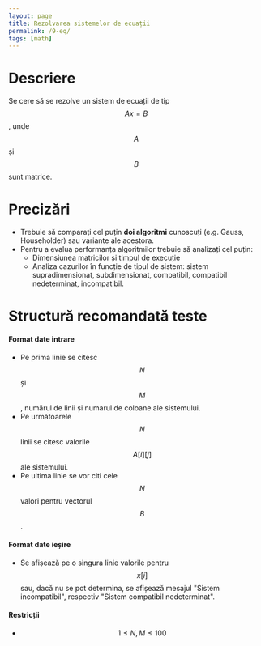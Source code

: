 ```yaml
---
layout: page
title: Rezolvarea sistemelor de ecuații
permalink: /9-eq/
tags: [math]
---
```


# Descriere

Se cere să se rezolve un sistem de ecuații de tip $$Ax = B$$, unde $$A$$ și $$B$$ sunt matrice.

# Precizări

- Trebuie să comparați cel puțin **doi algoritmi** cunoscuți (e.g. Gauss, Householder) sau variante ale acestora.
- Pentru a evalua performanța algoritmilor trebuie să analizați cel puțin:
    - Dimensiunea matricilor și timpul de execuție
    - Analiza cazurilor în funcție de tipul de sistem: sistem supradimensionat, subdimensionat, compatibil, compatibil nedeterminat, incompatibil.

# Structură recomandată teste

#### Format date intrare

- Pe prima linie se citesc $$N$$ și $$M$$, numărul de linii și numarul de coloane ale sistemului.
- Pe următoarele $$N$$ linii se citesc valorile $$A[i][j]$$ ale sistemului.
- Pe ultima linie se vor citi cele $$N$$ valori pentru vectorul $$B$$.

#### Format date ieșire

- Se afișează pe o singura linie valorile pentru $$x[i]$$ sau, dacă nu se pot determina, se afișează mesajul "Sistem incompatibil", respectiv "Sistem compatibil nedeterminat".

#### Restricții

- $$1 \leq N, M \leq 100$$
    
